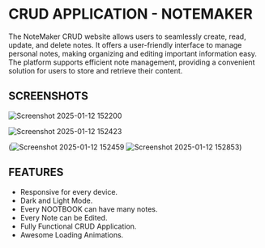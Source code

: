 # CRUD APPLICATION - NOTEMAKER

The NoteMaker CRUD website allows users to seamlessly create, read, update, and delete notes. It offers a user-friendly interface to manage personal notes, making organizing and editing important information easy. The platform supports efficient note management, providing a convenient solution for users to store and retrieve their content.

## SCREENSHOTS

![Screenshot 2025-01-12 152200](https://github.com/user-attachments/assets/af9f2bfb-32d4-45c1-8ab5-0c1cd15ad486)

![Screenshot 2025-01-12 152423](https://github.com/user-attachments/assets/eca63904-f113-4f09-b542-6c2b9d079858)

(![Screenshot 2025-01-12 152459](https://github.com/user-attachments/assets/f95f8f03-4899-4951-92b9-45bfa99a96ae)
![Screenshot 2025-01-12 152853](https://github.com/user-attachments/assets/7d772c5e-f29d-4e2a-befe-fb534f13b7d6))


## FEATURES

- Responsive for every device.
- Dark and Light Mode.
- Every NOOTBOOK can have many notes.
- Every Note can be Edited.
- Fully Functional CRUD Application.
- Awesome Loading Animations.


